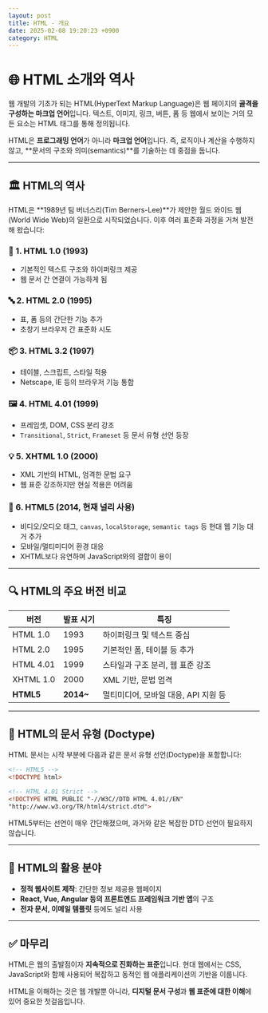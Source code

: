 ```yaml
---
layout: post
title: HTML - 개요
date: 2025-02-08 19:20:23 +0900
category: HTML
---
```

# 🌐 HTML 소개와 역사

웹 개발의 기초가 되는 HTML(HyperText Markup Language)은 웹 페이지의 **골격을 구성하는 마크업 언어**입니다. 텍스트, 이미지, 링크, 버튼, 폼 등 웹에서 보이는 거의 모든 요소는 HTML 태그를 통해 정의됩니다.

HTML은 **프로그래밍 언어**가 아니라 **마크업 언어**입니다. 즉, 로직이나 계산을 수행하지 않고, **문서의 구조와 의미(semantics)**를 기술하는 데 중점을 둡니다.

---

## 🏛️ HTML의 역사

HTML은 **1989년 팀 버너스리(Tim Berners-Lee)**가 제안한 월드 와이드 웹(World Wide Web)의 일환으로 시작되었습니다. 이후 여러 표준화 과정을 거쳐 발전해 왔습니다:

### 📜 1. HTML 1.0 (1993)
- 기본적인 텍스트 구조와 하이퍼링크 제공
- 웹 문서 간 연결이 가능하게 됨

### 🔤 2. HTML 2.0 (1995)
- 표, 폼 등의 간단한 기능 추가
- 초창기 브라우저 간 표준화 시도

### 📦 3. HTML 3.2 (1997)
- 테이블, 스크립트, 스타일 적용
- Netscape, IE 등의 브라우저 기능 통합

### 🖼️ 4. HTML 4.01 (1999)
- 프레임셋, DOM, CSS 분리 강조
- `Transitional`, `Strict`, `Frameset` 등 문서 유형 선언 등장

### 💡 5. XHTML 1.0 (2000)
- XML 기반의 HTML, 엄격한 문법 요구
- 웹 표준 강조하지만 현실 적용은 어려움

### 🚀 6. HTML5 (2014, 현재 널리 사용)
- 비디오/오디오 태그, `canvas`, `localStorage`, `semantic tags` 등 현대 웹 기능 대거 추가
- 모바일/멀티미디어 환경 대응
- XHTML보다 유연하며 JavaScript와의 결합이 용이

---

## 🔍 HTML의 주요 버전 비교

| 버전       | 발표 시기 | 특징                                      |
|------------|------------|-------------------------------------------|
| HTML 1.0    | 1993       | 하이퍼링크 및 텍스트 중심                |
| HTML 2.0    | 1995       | 기본적인 폼, 테이블 등 추가              |
| HTML 4.01   | 1999       | 스타일과 구조 분리, 웹 표준 강조         |
| XHTML 1.0   | 2000       | XML 기반, 문법 엄격                      |
| **HTML5**   | **2014~**  | 멀티미디어, 모바일 대응, API 지원 등     |

---

## 🧩 HTML의 문서 유형 (Doctype)

HTML 문서는 시작 부분에 다음과 같은 문서 유형 선언(Doctype)을 포함합니다:

```html
<!-- HTML5 -->
<!DOCTYPE html>

<!-- HTML 4.01 Strict -->
<!DOCTYPE HTML PUBLIC "-//W3C//DTD HTML 4.01//EN"
"http://www.w3.org/TR/html4/strict.dtd">
```

HTML5부터는 선언이 매우 간단해졌으며, 과거와 같은 복잡한 DTD 선언이 필요하지 않습니다.

---

## 🌈 HTML의 활용 분야

- **정적 웹사이트 제작**: 간단한 정보 제공용 웹페이지
- **React, Vue, Angular 등의 프론트엔드 프레임워크 기반 앱**의 구조
- **전자 문서, 이메일 템플릿** 등에도 널리 사용

---

## ✅ 마무리

HTML은 웹의 출발점이자 **지속적으로 진화하는 표준**입니다. 현대 웹에서는 CSS, JavaScript와 함께 사용되어 복잡하고 동적인 웹 애플리케이션의 기반을 이룹니다. 

HTML을 이해하는 것은 웹 개발뿐 아니라, **디지털 문서 구성**과 **웹 표준에 대한 이해**에 있어 중요한 첫걸음입니다.